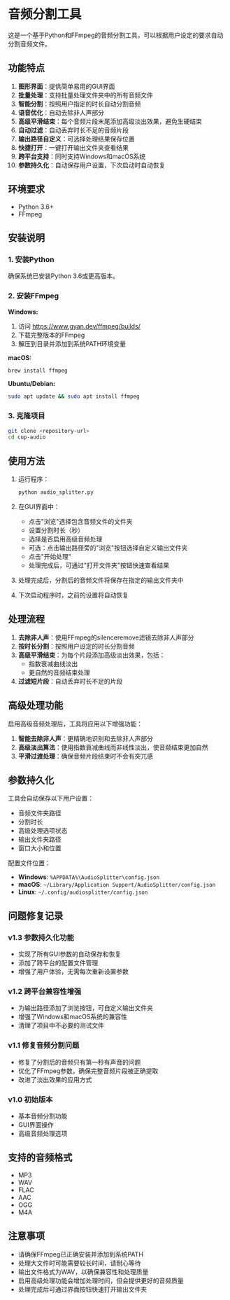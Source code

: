 # 音频分割工具

这是一个基于Python和FFmpeg的音频分割工具，可以根据用户设定的要求自动分割音频文件。

## 功能特点

1. **图形界面**：提供简单易用的GUI界面
2. **批量处理**：支持批量处理文件夹中的所有音频文件
3. **智能分割**：按照用户指定的时长自动分割音频
4. **语音优化**：自动去除非人声部分
5. **高级平滑结束**：每个音频片段末尾添加高级淡出效果，避免生硬结束
6. **自动过滤**：自动丢弃时长不足的音频片段
7. **输出路径自定义**：可选择处理结果保存位置
8. **快捷打开**：一键打开输出文件夹查看结果
9. **跨平台支持**：同时支持Windows和macOS系统
10. **参数持久化**：自动保存用户设置，下次启动时自动恢复

## 环境要求

- Python 3.6+
- FFmpeg

## 安装说明

### 1. 安装Python
确保系统已安装Python 3.6或更高版本。

### 2. 安装FFmpeg

**Windows:**
1. 访问 https://www.gyan.dev/ffmpeg/builds/
2. 下载完整版本的FFmpeg
3. 解压到目录并添加到系统PATH环境变量

**macOS:**
```bash
brew install ffmpeg
```

**Ubuntu/Debian:**
```bash
sudo apt update && sudo apt install ffmpeg
```

### 3. 克隆项目
```bash
git clone <repository-url>
cd cup-audio
```

## 使用方法

1. 运行程序：
   ```bash
   python audio_splitter.py
   ```

2. 在GUI界面中：
   - 点击"浏览"选择包含音频文件的文件夹
   - 设置分割时长（秒）
   - 选择是否启用高级音频处理
   - 可选：点击输出路径旁的"浏览"按钮选择自定义输出文件夹
   - 点击"开始处理"
   - 处理完成后，可通过"打开文件夹"按钮快速查看结果

3. 处理完成后，分割后的音频文件将保存在指定的输出文件夹中

4. 下次启动程序时，之前的设置将自动恢复

## 处理流程

1. **去除非人声**：使用FFmpeg的silenceremove滤镜去除非人声部分
2. **按时长分割**：按照用户设定的时长分割音频
3. **高级平滑结束**：为每个片段添加高级淡出效果，包括：
   - 指数衰减曲线淡出
   - 更自然的音频结束处理
4. **过滤短片段**：自动丢弃时长不足的片段

## 高级处理功能

启用高级音频处理后，工具将应用以下增强功能：

1. **智能去除非人声**：更精确地识别和去除非人声部分
2. **高级淡出算法**：使用指数衰减曲线而非线性淡出，使音频结束更加自然
3. **平滑过渡处理**：确保音频片段结束时不会有突兀感

## 参数持久化

工具会自动保存以下用户设置：
- 音频文件夹路径
- 分割时长
- 高级处理选项状态
- 输出文件夹路径
- 窗口大小和位置

配置文件位置：
- **Windows**: `%APPDATA%\AudioSplitter\config.json`
- **macOS**: `~/Library/Application Support/AudioSplitter/config.json`
- **Linux**: `~/.config/audiosplitter/config.json`

## 问题修复记录

### v1.3 参数持久化功能
- 实现了所有GUI参数的自动保存和恢复
- 添加了跨平台的配置文件管理
- 增强了用户体验，无需每次重新设置参数

### v1.2 跨平台兼容性增强
- 为输出路径添加了浏览按钮，可自定义输出文件夹
- 增强了Windows和macOS系统的兼容性
- 清理了项目中不必要的测试文件

### v1.1 修复音频分割问题
- 修复了分割后的音频只有第一秒有声音的问题
- 优化了FFmpeg参数，确保完整音频片段被正确提取
- 改进了淡出效果的应用方式

### v1.0 初始版本
- 基本音频分割功能
- GUI界面操作
- 高级音频处理选项

## 支持的音频格式

- MP3
- WAV
- FLAC
- AAC
- OGG
- M4A

## 注意事项

- 请确保FFmpeg已正确安装并添加到系统PATH
- 处理大文件时可能需要较长时间，请耐心等待
- 输出文件格式为WAV，以确保兼容性和处理质量
- 启用高级处理功能会增加处理时间，但会提供更好的音频质量
- 处理完成后可通过界面按钮快速打开输出文件夹